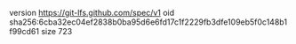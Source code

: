 version https://git-lfs.github.com/spec/v1
oid sha256:6cba32ec04ef2838b0ba95d6e6fd17c1f2229fb3dfe109eb5f0c148b1f99cd61
size 723

